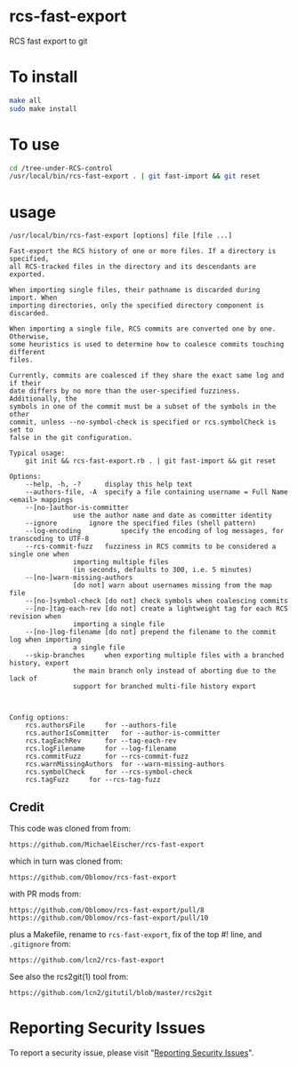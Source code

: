 # rcs-fast-export

RCS fast export to git


# To install

```sh
make all
sudo make install
```


# To use

```sh
cd /tree-under-RCS-control
/usr/local/bin/rcs-fast-export . | git fast-import && git reset
```


# usage

```
/usr/local/bin/rcs-fast-export [options] file [file ...]

Fast-export the RCS history of one or more files. If a directory is specified,
all RCS-tracked files in the directory and its descendants are exported.

When importing single files, their pathname is discarded during import. When
importing directories, only the specified directory component is discarded.

When importing a single file, RCS commits are converted one by one. Otherwise,
some heuristics is used to determine how to coalesce commits touching different
files.

Currently, commits are coalesced if they share the exact same log and if their
date differs by no more than the user-specified fuzziness. Additionally, the
symbols in one of the commit must be a subset of the symbols in the other
commit, unless --no-symbol-check is specified or rcs.symbolCheck is set to
false in the git configuration.

Typical usage:
    git init && rcs-fast-export.rb . | git fast-import && git reset

Options:
	--help, -h, -?		display this help text
	--authors-file, -A	specify a file containing username = Full Name <email> mappings
	--[no-]author-is-committer
				use the author name and date as committer identity
	--ignore		ignore the specified files (shell pattern)
	--log-encoding          specify the encoding of log messages, for transcoding to UTF-8
	--rcs-commit-fuzz	fuzziness in RCS commits to be considered a single one when
				importing multiple files
				(in seconds, defaults to 300, i.e. 5 minutes)
	--[no-]warn-missing-authors
				[do not] warn about usernames missing from the map file
	--[no-]symbol-check	[do not] check symbols when coalescing commits
	--[no-]tag-each-rev	[do not] create a lightweight tag for each RCS revision when
				importing a single file
	--[no-]log-filename	[do not] prepend the filename to the commit log when importing
				a single file
	--skip-branches		when exporting multiple files with a branched history, export
				the main branch only instead of aborting due to the lack of
				support for branched multi-file history export



Config options:
	rcs.authorsFile		for --authors-file
	rcs.authorIsCommitter	for --author-is-committer
	rcs.tagEachRev		for --tag-each-rev
	rcs.logFilename		for --log-filename
	rcs.commitFuzz		for --rcs-commit-fuzz
	rcs.warnMissingAuthors  for --warn-missing-authors
	rcs.symbolCheck		for --rcs-symbol-check
	rcs.tagFuzz		for --rcs-tag-fuzz
```


## Credit

This code was cloned from from:

    https://github.com/MichaelEischer/rcs-fast-export

which in turn was cloned from:

    https://github.com/Oblomov/rcs-fast-export

with PR mods from:

    https://github.com/Oblomov/rcs-fast-export/pull/8
    https://github.com/Oblomov/rcs-fast-export/pull/10

plus a Makefile, rename to `rcs-fast-export`, fix of the top #! line, and `.gitignore` from:

    https://github.com/lcn2/rcs-fast-export

See also the rcs2git(1) tool from:

    https://github.com/lcn2/gitutil/blob/master/rcs2git


# Reporting Security Issues

To report a security issue, please visit "[Reporting Security Issues](https://github.com/lcn2/rcs-fast-export/security/policy)".
